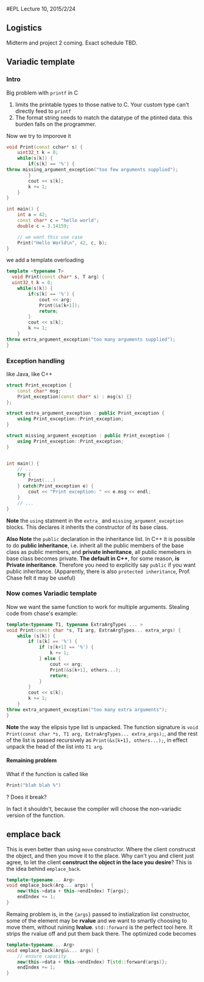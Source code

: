 #EPL Lecture 10, 2015/2/24

## Logistics
Midterm and project 2 coming. Exact schedule TBD.

## Variadic template

### Intro

Big problem with `printf` in C
 
1. limits the printable types to those native to C. Your custom type can't directly feed to `printf`
2. The format string needs to match the datatype of the ptinted data. this burden falls on the programmer.

Now we try to imporove it


```cpp
void Print(const cchar* s) {
	uint32_t k = 0;
    while(s[k]) {
		if(s[k] == '%') {
throw missing_argument_exception("too few arguments supplied");
        }
    	cout << s[k];
        k += 1;
    }
}

int main() {
	int a = 42;
    const char* c = "hello world";
    double c = 3.14159;

    // we want this use case
	Print("Hello World\n", 42, c, b);
}
```

we add a template overloading

```cpp
template <typename T>
  void Print(const char* s, T arg) {
  uint32_t k = 0;
    while(s[k]) {
        if(s[k] == '%') {
            cout << arg;
            Print(&s[k+1]);
            return;
        }
    	cout << s[k];
		k += 1;
    }
throw extra_argument_exception("too many arguments supplied");
}
```

### Exception handling

like Java, like C++

```cpp
struct Print_exception {
	const char* msg;
    Print_exception(const char* s) : msg(s) {}
}; 

struct extra_argument_exception : public Print_exception {
	using Print_exception::Print_exception;
}

struct missing_argument_exception : public Print_exception {
	using Print_exception::Print_exception;
}


int main() {
	// ...
    try {
        Print(...)
    } catch(Print_exception e) {
        cout << "Print exception: " << e.msg << endl;
    }
	// ...
}
```

**Note** the `using` statment in the `extra_` and `missing_argument_exception` blocks. This declares it inherits the constructor of its base class.

**Also Note** the `public` declaration in the inheritance list. In C\++ it is possible to do **public inheritance**, i.e. inherit all the public members of the base class as public members, and **private inheritance**, all public memebers in base class becomes private. **The default in C\++**, for some reason, **is Private inheritance**. Therefore you need to explicitly say `public` if you want public inheritance. (Apparently, there is also `protected inheritance`, Prof. Chase felt it may be useful)

### Now comes Variadic template

Now we want the same function to work for multiple arguments. Stealing code from chase's example:

```cpp
template<typename T1, typename ExtraArgTypes ... >
void Print(const char *s, T1 arg, ExtraArgTypes... extra_args) {
	while (s[k]) {
		if (s[k] == '%') {
			if (s[k+1] == '%') {
				k += 1;
			} else {
				cout << arg;
				Print(&s[k+1], others...);
				return;
			}
		}
		cout << s[k];
		k += 1;
	}
throw extra_argument_exception("too many extra arguments");
}
```

**Note** the way the elipsis type list is unpacked. The function signature is `void Print(const char *s, T1 arg, ExtraArgTypes... extra_args);`, and the rest of the list is passed recursively as `Print(&s[k+1], others...);`, in effect unpack the head of the list into `T1 arg`.

#### Remaining problem
What if the function is called like
```cpp
Print("blah blah %")
```
? Does it break?

In fact it shouldn't, because the compiler will choose the non-variadic version of the function.

## emplace back
This is even better than using `move` constructor. Where the client construcst the object, and then you move it to the place. Why can't you and client just agree, to let the client **construct the object in the lace you desire**? This is the idea behind `emplace_back`.

```cpp
template<typename... Arg>
void emplace_back(Arg... args) {
	new(this->data + this->endIndex) T{args};
    endIndex += 1;
}
```

Remaing problem is, in the `{args}` passed to instialization list constructor, some of the element may be **rvalue** and we want to smartly choosing to move them, without ruining **lvalue**. `std::forward` is the perfect tool here. It strips the rvalue off and put them back there. The optimized code becomes

```cpp
template<typename... Arg>
void emplace_back(Arg&&... args) {
	// ensure capacity
	new(this->data + this->endIndex) T{std::forward(args)};
    endIndex += 1;
}
```